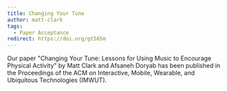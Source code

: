 ```yaml
---
title: Changing Your Tune
author: matt-clark
tags:
  - Paper Acceptance
redirect: https://doi.org/gt565m
---
```


Our paper "Changing Your Tune: Lessons for Using Music to Encourage Physical Activity" by Matt Clark and Afsaneh Doryab has been published in the Proceedings of the ACM on Interactive, Mobile, Wearable, and Ubiquitous Technologies (IMWUT).